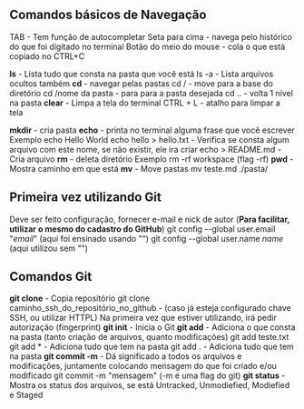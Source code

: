 ## Comandos básicos de Navegação 

TAB - Tem função de autocompletar
Seta para cima - navega pelo histórico do que foi digitado no terminal
Botão do meio do mouse - cola o que está copiado no CTRL+C

**ls** - Lista tudo que consta na pasta que você está
    ls -a - Lista arquivos ocultos também
**cd** - navegar pelas pastas
    cd / - move para a base do diretório
    cd /nome da pasta - para para a pasta desejada
    cd .. - volta 1 nível na pasta
**clear** - Limpa a tela do terminal 
    CTRL + L - atalho para limpar a tela

**mkdir** - cria pasta
**echo** - printa no terminal alguma frase que você escrever
    Exemplo
        echo Hello World
        echo hello > hello.txt - Verifica se consta algum arquivo com este nome, se não existir, ele ira criar
        echo > README.md - Cria arquivo
**rm** - deleta diretório
    Exemplo
        rm -rf workspace (flag -rf)
**pwd** - Mostra caminho em que está
**mv** - Move pastas
    mv teste.md ./pasta/

## Primeira vez utilizando Git

Deve ser feito configuração, fornecer e-mail e nick de autor (**Para facilitar, utilizar o mesmo do cadastro do GitHub**)
    git config --global user.email "*email*" (aqui foi ensinado usando "")
    git config --global user.name *name* (aqui utilizou sem "")

## Comandos Git

**git clone** - Copia repositório
    git clone caminho_ssh_do_repositório_no_github  - (caso já esteja configurado chave SSH, ou utilizar HTTPL)
        Na primeira vez que estiver utilizando, irá pedir autorização (fingerprint)
**git init** - Inicia o Git
**git add** - Adiciona o que consta na pasta (tanto criação de arquivos, quanto modificações)
    git add teste.txt
    git add * - Adiciona tudo que tem na pasta
    git add . - Adiciona tudo que tem na pasta
**git commit -m** - Dá significado a todos os arquivos e modificações, juntamente colocando mensagem do que foi criado e/ou modificado
    git commit -m "mensagem" (-m é uma flag do git)
**git status** - Mostra os status dos arquivos, se está Untracked, Unmodiefied, Modiefied e Staged
